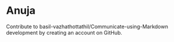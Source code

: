 # Anuja
Contribute to basil-vazhathottathil/Communicate-using-Markdown development by creating an account on GitHub.
